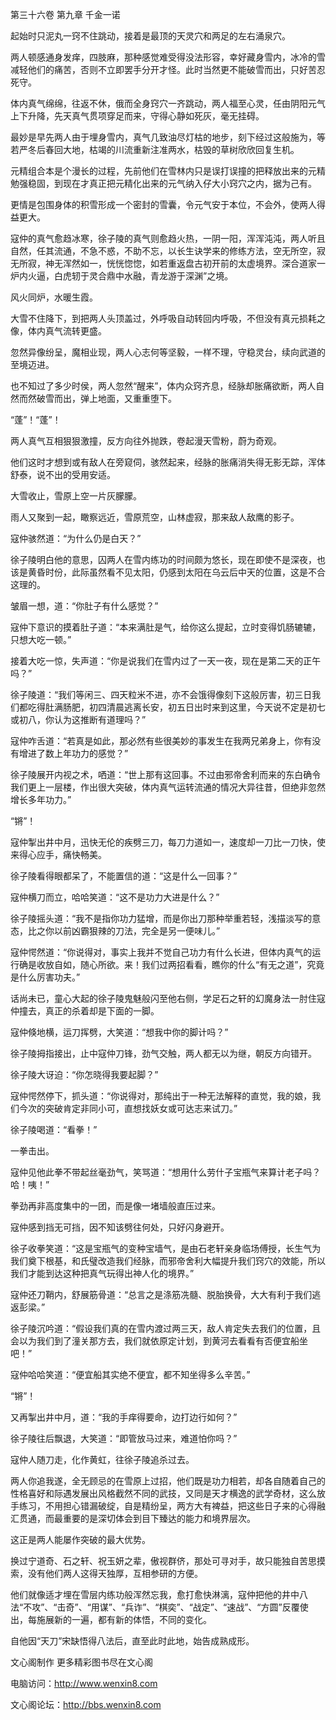 第三十六卷 第九章 千金一诺

起始时只泥丸一窍不住跳动，接着是最顶的天灵穴和两足的左右涌泉穴。

两人顿感通身发痒，四肢麻，那种感觉难受得没法形容，幸好藏身雪内，冰冷的雪减轻他们的痛苦，否则不立即罢手分开才怪。此时当然更不能破雪而出，只好苦忍死守。

体内真气绵绵，往返不休，俄而全身窍穴一齐跳动，两人福至心灵，任由阴阳元气上下升降，先天真气贯项穿足而来，守得心静如死灰，毫无挂碍。

最妙是早先两人由于埋身雪内，真气几致油尽灯枯的地步，刻下经过这般施为，等若严冬后春回大地，枯竭的川流重新注准两水，枯毁的草树欣欣回复生机。

元精组合本是个漫长的过程，先前他们在雪林内只是误打误撞的把释放出来的元精勉强稳固，到现在才真正把元精化出来的元气纳入仔大小窍穴之内，据为己有。

更情是包围身体的积雪形成一个密封的雪囊，令元气安于本位，不会外，使两人得益更大。

寇仲的真气愈趋冰寒，徐子陵的真气则愈趋火热，一阴一阳，浑浑沌沌，两人听且自然，任其流通，不急不惑，不助不忘，以长生诀学来的修练方法，空无所空，寂无所寂，神无浑然如一，恍恍惚惚，如若重返盘古初开前的太虚境界。深合道家一炉内火逼，白虎轫于灵合鼎中水融，青龙游于深渊”之境。

风火同炉，水暖生霞。

大雪不住降下，到把两人头顶盖过，外呼吸自动转回内呼吸，不但没有真元损耗之像，体内真气流转更盛。

忽然异像纷呈，魔相业现，两人心志何等坚毅，一样不理，守稳灵台，续向武道的至境迈进。

也不知过了多少时侯，两人忽然“醒来”，体内众窍齐息，经脉却胀痛欲断，两人自然而然破雪而出，弹上地面，又重重堕下。

“蓬”！“蓬”！

两人真气互相狠狠激撞，反方向往外抛跌，卷起漫天雪粉，蔚为奇观。

他们这时才想到或有敌人在旁窥伺，骇然起来，经脉的胀痛消失得无影无踪，浑体舒泰，说不出的受用安适。

大雪收止，雪原上空一片灰朦朦。

雨人又聚到一起，瞰察远近，雪原荒空，山林虚寂，那来敌人敌鹰的影子。

寇仲骇然道：“为什么仍是白天？”

徐子陵明白他的意思，囚两人在雪内练功的时间颇为悠长，现在即使不是深夜，也该是黄昏时份，此际虽然看不见太阳，仍感到太阳在乌云后中天的位置，这是不合这理的。

皱眉一想，道：“你肚子有什么感觉？”

寇仲下意识的摸着肚子道：“本来满肚是气，给你这么提起，立时变得饥肠辘辘，只想大吃一顿。”

接着大吃一惊，失声道：“你是说我们在雪内过了一天一夜，现在是第二天的正午吗？”

徐子陵道：“我们等闲三、四天粒米不进，亦不会饿得像刻下这般厉害，初三日我们都吃得肚满肠肥，初四清晨逃离长安，初五日出时来到这里，今天说不定是初七或初八，你认为这推断有道理吗？”

寇仲咋舌道：“若真是如此，那必然有些很美妙的事发生在我两兄弟身上，你有没有增进了数上年功力的感觉？”

徐子陵展开内视之术，哂道：“世上那有这回事。不过由邪帝舍利而来的东白确令我们更上一层楼，作出很大突破，体内真气运转流通的情况大异往昔，但绝非忽然增长多年功力。”

“锵”！

寇仲掣出井中月，迅快无伦的疾劈三刀，每刀力道如一，速度却一刀比一刀快，使来得心应手，痛快畅美。

徐子陵看得眼都呆了，不能置信的道：“这是什么一回事？”

寇仲横刀而立，哈哈笑道：“这不是功力大进是什么？”

徐子陵摇头道：“我不是指你功力猛增，而是你出刀那种举重若轻，浅描淡写的意态，比之你以前凶霸狠辣的刀法，完全是另一便味儿。”

寇仲愕然道：“你说得对，事实上我并不觉自己功力有什么长进，但体内真气的运行确是收放自如，随心所欲。来！我们过两招看看，瞧你的什么“有无之道”，究竟是什么厉害功夫。”

话尚未已，童心大起的徐子陵鬼魅般闪至他右侧，学足石之轩的幻魔身法一肘住寇仲撞去，真正的杀着却是下面的一脚。

寇仲倏地横，运刀挥劈，大笑道：“想我中你的脚计吗？”

徐子陵拇指接出，止中寇仲刀锋，劲气交触，两人都无以为继，朝反方向错开。

徐子陵大讶迫：“你怎晓得我要起脚？”

寇仲愕然停下，抓头道：“你说得对，那纯出于一种无法解释的直觉，我的娘，我们今次的突破肯定非同小可，直想找妖女或可达志来试刀。”

徐子陵喝道：“看拳！”

一拳击出。

寇仲见他此拳不带起丝毫劲气，笑骂道：“想用什么劳什子宝瓶气来算计老子吗？哈！咦！”

拳劲再非高度集中的一团，而是像一堵墙般直压过来。

寇仲感到挡无可挡，因不知该劈往何处，只好闪身避开。

徐子收拳笑道：“这是宝瓶气的变种宝墙气，是由石老轩亲身临场傅授，长生气为我们奠下根基，和氏璧改造我们经脉，而邪帝舍利大幅提升我们窍穴的效能，所以我们才能到达这种把真气玩得出神人化的境界。”

寇仲还刀鞘内，舒展筋骨道：“总言之是涤筋冼髓、脱胎换骨，大大有利于我们逃返彭梁。”

徐子陵沉吟道：“假设我们真的在雪内渡过两三天，敌人肯定失去我们的位置，且会以为我们到了潼关那方去，我们就依原定计划，到黄河去看看有否便宜船坐吧！”

寇仲哈哈笑道：“便宜船其实绝不便宜，都不知坐得多么辛苦。”

“锵”！

又再掣出井中月，道：“我的手痒得要命，边打边行如何？”

徐子陵往后飘退，大笑道：“即管放马过来，难道怕你吗？”

寇仲人随刀走，化作黄虹，往徐子陵追杀过去。

两人你追我遂，全无顾忌的在雪原上过招，他们既是功力相若，却各自随着自己的性格喜好和际遇发展出风格截然不同的武技，又同是天才横逸的武学奇材，这么放手练习，不用担心错漏破绽，自是精纷呈，两方大有裨益，把这些日子来的心得融汇贯通，而最重要的是深切体会到目下臻达的能力和境界层次。

这正是两人能屡作突破的最大优势。

换过宁道奇、石之轩、祝玉妍之辈，傲视群侪，那处可寻对手，故只能独自苦思摸索，没有他们两人这得天独厚，互相参研的方便。

他们就像适才埋在雪层内练功般浑然忘我，愈打愈快淋漓，寇仲把他的井中八法“不攻”、“击奇”、“用谋”、“兵诈”、“棋奕”、“战定”、“速战”、“方圆”反覆使出，每施展新的一遍，都有新的体悟，不同的变化。

自他因“天刀”宋缺悟得八法后，直至此时此地，始告成熟成形。

文心阁制作 更多精彩图书尽在文心阁

电脑访问：http://www.wenxin8.com

文心阁论坛：http://bbs.wenxin8.com
